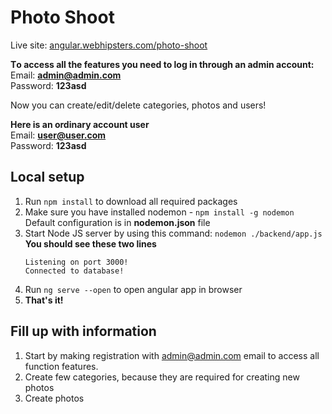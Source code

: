 # Photo Shoot

Live site: [angular.webhipsters.com/photo-shoot](https://angular.webhipsters.com/photo-shoot) </br>

**Тo access all the features you need to log in through an admin account:** </br>
Email: **admin@admin.com** </br>
Password: **123asd**

Now you can create/edit/delete categories, photos and users!

**Here is an ordinary account user** </br>
Email: **user@user.com** </br>
Password: **123asd**

## Local setup

1. Run `npm install` to download all required packages
2. Make sure you have installed nodemon - `npm install -g nodemon` </br>
Default configuration is in **nodemon.json** file
3. Start Node JS server by using this command: `nodemon ./backend/app.js` </br>
    **You should see these two lines** 
    ```
    Listening on port 3000!
    Connected to database!
    ```
4. Run `ng serve --open` to open angular app in browser
5.  **That's it!**
## Fill up with information
1. Start by making registration with admin@admin.com email to access all function features.
2. Create few categories, because they are required for creating new photos
3. Create photos

